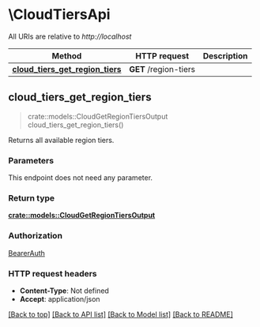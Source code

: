 # \CloudTiersApi

All URIs are relative to *http://localhost*

Method | HTTP request | Description
------------- | ------------- | -------------
[**cloud_tiers_get_region_tiers**](CloudTiersApi.md#cloud_tiers_get_region_tiers) | **GET** /region-tiers | 



## cloud_tiers_get_region_tiers

> crate::models::CloudGetRegionTiersOutput cloud_tiers_get_region_tiers()


Returns all available region tiers.

### Parameters

This endpoint does not need any parameter.

### Return type

[**crate::models::CloudGetRegionTiersOutput**](CloudGetRegionTiersOutput.md)

### Authorization

[BearerAuth](../README.md#BearerAuth)

### HTTP request headers

- **Content-Type**: Not defined
- **Accept**: application/json

[[Back to top]](#) [[Back to API list]](../README.md#documentation-for-api-endpoints) [[Back to Model list]](../README.md#documentation-for-models) [[Back to README]](../README.md)


